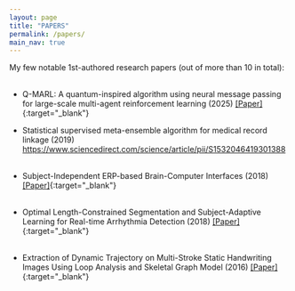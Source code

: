 ```yaml
---
layout: page
title: "PAPERS"
permalink: /papers/
main_nav: true
---
```



My few notable 1st-authored research papers (out of more than 10 in total):
<br> <br> 

- Q-MARL: A quantum-inspired algorithm using neural message passing for large-scale multi-agent reinforcement learning (2025)
[[Paper]](https://arxiv.org/abs/2503.07397){:target="_blank"}

<div id="animation-container">
  <!-- Canvas element for animation -->
  <canvas id="visualizationCanvas_neuralNet"></canvas>
</div>

<script src="{{ '/js/neural_network.js' | relative_url }}"></script>

- Statistical supervised meta-ensemble algorithm for medical record linkage (2019) <br>
https://www.sciencedirect.com/science/article/pii/S1532046419301388
<br> <br>

- Subject-Independent ERP-based Brain-Computer Interfaces (2018)
[[Paper]](https://opus.lib.uts.edu.au/bitstream/10453/120128/4/TNSRE_2017.pdf){:target="_blank"}
<br> <br>

- Optimal Length-Constrained Segmentation and Subject-Adaptive Learning for Real-time Arrhythmia Detection (2018)
[[Paper]](https://opus.lib.uts.edu.au/bitstream/10453/133622/4/08672519%20%28002%29.pdf){:target="_blank"}
<br> <br>

- Extraction of Dynamic Trajectory on Multi-Stroke Static Handwriting Images Using Loop Analysis and Skeletal Graph Model (2016)
[[Paper]](https://www.rev-jec.org/index.php/rev-jec/article/view/131/107){:target="_blank"}

<div id="animation-container">
  <!-- Canvas element for animation -->
  <canvas id="visualizationCanvas_rainbow"></canvas>
</div>
<script src="{{ '/js/rainbow.js' | relative_url }}"></script>
